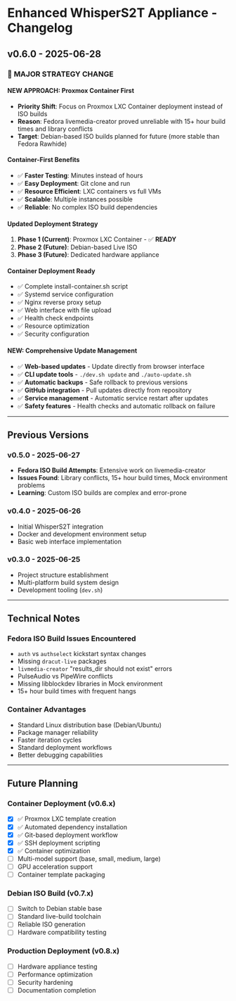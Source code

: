# Enhanced WhisperS2T Appliance - Changelog

## v0.6.0 - 2025-06-28

### 🔄 **MAJOR STRATEGY CHANGE**

#### **NEW APPROACH: Proxmox Container First**
- **Priority Shift**: Focus on Proxmox LXC Container deployment instead of ISO builds
- **Reason**: Fedora livemedia-creator proved unreliable with 15+ hour build times and library conflicts
- **Target**: Debian-based ISO builds planned for future (more stable than Fedora Rawhide)

#### **Container-First Benefits**
- ✅ **Faster Testing**: Minutes instead of hours
- ✅ **Easy Deployment**: Git clone and run
- ✅ **Resource Efficient**: LXC containers vs full VMs
- ✅ **Scalable**: Multiple instances possible
- ✅ **Reliable**: No complex ISO build dependencies

#### **Updated Deployment Strategy**
1. **Phase 1 (Current)**: Proxmox LXC Container - ✅ **READY**
2. **Phase 2 (Future)**: Debian-based Live ISO  
3. **Phase 3 (Future)**: Dedicated hardware appliance

#### **Container Deployment Ready**
- ✅ Complete install-container.sh script
- ✅ Systemd service configuration
- ✅ Nginx reverse proxy setup  
- ✅ Web interface with file upload
- ✅ Health check endpoints
- ✅ Resource optimization
- ✅ Security configuration

#### **NEW: Comprehensive Update Management** 
- ✅ **Web-based updates** - Update directly from browser interface
- ✅ **CLI update tools** - `./dev.sh update` and `./auto-update.sh` 
- ✅ **Automatic backups** - Safe rollback to previous versions
- ✅ **GitHub integration** - Pull updates directly from repository
- ✅ **Service management** - Automatic service restart after updates
- ✅ **Safety features** - Health checks and automatic rollback on failure

---

## Previous Versions

### v0.5.0 - 2025-06-27
- **Fedora ISO Build Attempts**: Extensive work on livemedia-creator
- **Issues Found**: Library conflicts, 15+ hour build times, Mock environment problems
- **Learning**: Custom ISO builds are complex and error-prone

### v0.4.0 - 2025-06-26  
- Initial WhisperS2T integration
- Docker and development environment setup
- Basic web interface implementation

### v0.3.0 - 2025-06-25
- Project structure establishment
- Multi-platform build system design
- Development tooling (`dev.sh`)

---

## Technical Notes

### **Fedora ISO Build Issues Encountered**
- `auth` vs `authselect` kickstart syntax changes
- Missing `dracut-live` packages
- `livmedia-creator` "results_dir should not exist" errors  
- PulseAudio vs PipeWire conflicts
- Missing libblockdev libraries in Mock environment
- 15+ hour build times with frequent hangs

### **Container Advantages**
- Standard Linux distribution base (Debian/Ubuntu)
- Package manager reliability
- Faster iteration cycles
- Standard deployment workflows
- Better debugging capabilities

---

## Future Planning

### **Container Deployment (v0.6.x)**
- [x] ✅ Proxmox LXC template creation
- [x] ✅ Automated dependency installation  
- [x] ✅ Git-based deployment workflow
- [x] ✅ SSH deployment scripting
- [x] ✅ Container optimization
- [ ] Multi-model support (base, small, medium, large)
- [ ] GPU acceleration support
- [ ] Container template packaging

### **Debian ISO Build (v0.7.x)**  
- [ ] Switch to Debian stable base
- [ ] Standard live-build toolchain
- [ ] Reliable ISO generation
- [ ] Hardware compatibility testing

### **Production Deployment (v0.8.x)**
- [ ] Hardware appliance testing
- [ ] Performance optimization
- [ ] Security hardening
- [ ] Documentation completion

